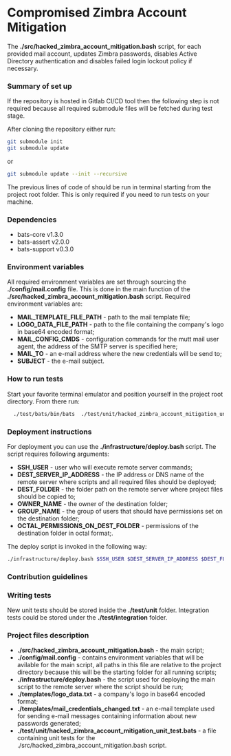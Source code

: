 # Compromised Zimbra Account Mitigation
The **./src/hacked_zimbra_account_mitigation.bash** script, for each provided mail account, updates Zimbra passwords, disables Active Directory authentication and disables failed login lockout policy if necessary.

### Summary of set up
If the repository is hosted in Gitlab CI/CD tool then the following step is not required because all required submodule files
will be fetched during test stage.

After cloning the repository either run:
```bash
git submodule init
git submodule update
```
or
``` bash
git submodule update --init --recursive
```
The previous lines of code of should be run in terminal starting from the project root folder.
This is only required if you need to run tests on your machine.

### Dependencies
  * bats-core v1.3.0
  * bats-assert v2.0.0
  * bats-support v0.3.0

### Environment variables

All required environment variables are set through sourcing the **./config/mail.config** file.
This is done in the main function of the **./src/hacked_zimbra_account_mitigation.bash** script.
Required environment variables are:
* **MAIL_TEMPLATE_FILE_PATH** - path to the mail template file;
* **LOGO_DATA_FILE_PATH** - path to the file containing the company's logo in base64 encoded format;
* **MAIL_CONFIG_CMDS** - configuration commands for the mutt mail user agent, the address of the SMTP server is specified here;
* **MAIL_TO** - an e-mail address where the new credentials will be send to;
* **SUBJECT** - the e-mail subject.
  
### How to run tests
Start your favorite terminal emulator and position yourself in the project root directory.
From there run:
``` bash
  ./test/bats/bin/bats 	./test/unit/hacked_zimbra_account_mitigation_unit_test.bats
```

### Deployment instructions
For deployment you can use the **./infrastructure/deploy.bash** script.
The script requires following arguments:
* **SSH_USER** - user who will execute remote server commands;
* **DEST_SERVER_IP_ADDRESS** - the IP address or DNS name of the remote server where scripts and all required files should be deployed;
* **DEST_FOLDER** - the folder path on the remote server where project files should be copied to;
* **OWNER_NAME** - the owner of the destination folder;
* **GROUP_NAME** - the group of users that should have permissions set on the destination folder;
* **OCTAL_PERMISSIONS_ON_DEST_FOLDER** - permissions of the destination folder in octal format;.

The deploy script is invoked in the following way:
```bash
./infrastructure/deploy.bash $SSH_USER $DEST_SERVER_IP_ADDRESS $DEST_FOLDER OWNER_NAME $GROUP_NAME $OCTAL_PERMISSIONS_ON_DEST_FOLDER
```

### Contribution guidelines ###
### Writing tests
New unit tests should be stored inside the **./test/unit** folder.
Integration tests could be stored under the **./test/integration** folder.

### Project files description

* **./src/hacked_zimbra_account_mitigation.bash** - the main script;
* **./config/mail.config** - contains environment variables that will be avilable for the main script, all paths in this file are relative to the project directory because this will be the starting folder for all running scripts;
* **./infrastructure/deploy.bash** - the script used for deploying the main script to the remote server where the script should be run;
* **./templates/logo_data.txt** - a company's logo in base64 encoded format; 
* **./templates/mail_credentials_changed.txt** - an e-mail template used for sending e-mail messages containing information about new passwords generated;
* **./test/unit/hacked_zimbra_account_mitigation_unit_test.bats** - a file containing unit tests for the ./src/hacked_zimbra_account_mitigation.bash script. 
